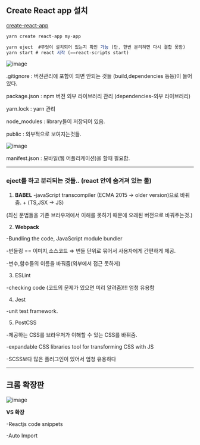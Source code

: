 ## Create React app 설치

[create-react-app](https://create-react-app.dev/docs/getting-started/)

```jsx
yarn create react-app my-app
```

```jsx
yarn eject  #무엇이 설치되어 있는지 확인 가능 (단, 한번 분리하면 다시 결합 못함)
yarn start # react 시작 (==react-scripts start)
```

![image](https://user-images.githubusercontent.com/36908476/96291804-93881180-1023-11eb-924f-35659c4298bb.png)


.gitignore : 버전관리에 포함이 되면 안되는 것들 (build,dependencies 등등)이 들어있다.

package.json : npm 버전 외부 라이브러리 관리 (dependencies-외부 라이브러리)

yarn.lock : yarn 관리

node_modules : library들이 저장되어 있음.

public : 외부적으로 보여지는것들.

![image](https://user-images.githubusercontent.com/36908476/96291822-9d117980-1023-11eb-9153-49b6825b978e.png)


manifest.json : 모바일(웹 어플리케이션)을 할때 필요함.

---

### eject를 하고 분리되는 것들.. (react 안에 숨겨져 있는 툴)

1. **BABEL**
-javaScript transcompiler (ECMA 2015 → older version)으로 바꿔줌. + (TS,JSX → JS)

(최신 문법들을 기존 브라우저에서 이해를 못하기 때문에 오래된 버전으로 바꿔주는것.)


2. **Webpack**

-Bundling the code, JavaScript module bundler 

-번들링 == 이미지,소스코드 ⇒ 번들 단위로 묶어서 사용자에게 간편하게 제공. 

-변수,함수들의 이름을 바꿔줌(외부에서 접근 못하게)


3. ESLint

-checking code (코드의 문제가 있으면 미리 알려줌)!!! 엄청 유용함


4. Jest

-unit test framework.


5. PostCSS

-제공하는 CSS를 브라우저가 이해할 수 있는 CSS를 바꿔줌.

-expandable CSS libraries tool for transforming CSS with JS

-SCSS보다 많은 플러그인이 있어서 엄청 유용하다

---

## 크롬 확장판 
![image](https://user-images.githubusercontent.com/36908476/96291896-badede80-1023-11eb-9bd2-d15a5b6d20cb.png)

**VS 확장**

-Reactjs code snippets

-Auto Import
